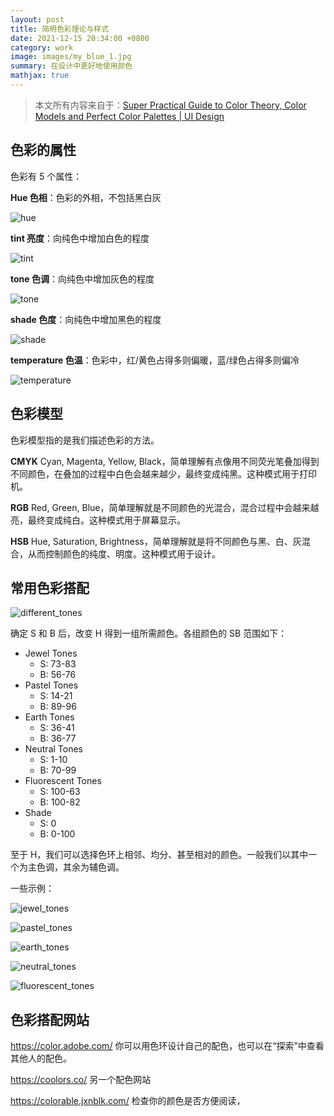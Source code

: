 ```yaml
---
layout: post
title: 简明色彩理论与样式
date: 2021-12-15 20:34:00 +0800
category: work
image: images/my_blue_1.jpg
summary: 在设计中更好地使用颜色
mathjax: true
---
```





<!--more-->

> 本文所有内容来自于：[Super Practical Guide to Color Theory, Color Models and Perfect Color Palettes \| UI Design](https://youtu.be/GyVMoejbGFg)

## 色彩的属性

色彩有 5 个属性：

**Hue 色相**：色彩的外相，不包括黑白灰

![hue](images/hue.jpg)

**tint 亮度**：向纯色中增加白色的程度

![tint](images/tint.jpg)

**tone 色调**：向纯色中增加灰色的程度

![tone](images/tone.jpg)

**shade 色度**：向纯色中增加黑色的程度

![shade](images/shade.jpg)

**temperature 色温**：色彩中，红/黄色占得多则偏暖，蓝/绿色占得多则偏冷

![temperature](images/temperature.jpg)

## 色彩模型

色彩模型指的是我们描述色彩的方法。

**CMYK** Cyan, Magenta, Yellow, Black，简单理解有点像用不同荧光笔叠加得到不同颜色，在叠加的过程中白色会越来越少，最终变成纯黑。这种模式用于打印机。

**RGB** Red, Green, Blue，简单理解就是不同颜色的光混合，混合过程中会越来越亮，最终变成纯白。这种模式用于屏幕显示。

**HSB** Hue, Saturation, Brightness，简单理解就是将不同颜色与黑、白、灰混合，从而控制颜色的纯度、明度。这种模式用于设计。

## 常用色彩搭配

![different_tones](images/different_tones.jpg)

确定 S 和 B 后，改变 H 得到一组所需颜色。各组颜色的 SB 范围如下：

- Jewel Tones
  - S: 73-83
  - B: 56-76
- Pastel Tones
  - S: 14-21
  - B: 89-96
- Earth Tones
  - S: 36-41
  - B: 36-77
- Neutral Tones
  - S: 1-10
  - B: 70-99
- Fluorescent Tones
  - S: 100-63
  - B: 100-82
- Shade
  - S: 0
  - B: 0-100

至于 H，我们可以选择色环上相邻、均分、甚至相对的颜色。一般我们以其中一个为主色调，其余为辅色调。

一些示例：

![jewel_tones](images/jewel_tones.jpg)

![pastel_tones](images/pastel_tones.jpg)

![earth_tones](images/earth_tones.jpg)

![neutral_tones](images/neutral_tones.jpg)

![fluorescent_tones](images/fluorescent_tones.jpg)

## 色彩搭配网站

<https://color.adobe.com/> 你可以用色环设计自己的配色，也可以在“探索”中查看其他人的配色。

<https://coolors.co/> 另一个配色网站

<https://colorable.jxnblk.com/> 检查你的颜色是否方便阅读，
